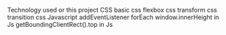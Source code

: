 Technology used or this project
CSS
basic css
flexbox css
transform css
transition css
Javascript
addEventListener
forEach
window.innerHeight in Js
getBoundingClientRect().top in Js